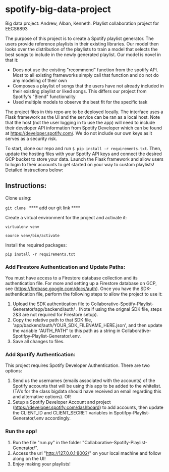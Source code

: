 # spotify-big-data-project
Big data project: Andrew, Alban, Kenneth. Playlist collaboration project for EECS6893

The purpose of this project is to create a Spotify playlist generator. The users provide reference playlists in their existing libraries. Our model then looks over the distribution of the playlists to train a model that selects the best songs to include in the newly generated playlist.
Our model is novel in that it:
- Does not use the existing "recommend" function from the spotify API. Most to all existing frameworks simply call that function and do not do any modeling of their own
- Composes a playlist of songs that the users have not already included in their existing playlist or liked songs. This differs our project from Spotify's "Blend" functionality
- Used multiple models to observe the best fit for the specific task

The project files in this repo are to be deployed locally. The interface uses a Flask framework as the UI and the service can be ran as a local host. Note that the host (not the user logging in to use the app) will need to include their developer API information from Spotify Developer which can be found at https://developer.spotify.com/. We do not include our own keys as it serves as a security risk.

To start, clone our repo and run ```$ pip install -r requirements.txt```. Then, update the hosting files with your Spotify API keys and connect the desired GCP bucket to store your data. Launch the Flask framework and allow users to login to their accounts to get started on your way to custom playlists! Detailed instructions below:

<!-- TABLE OF CONTENTS -->
<!-- ## Table of Contents

* [About](#about-the-project)
* [Built With](#built-with)

## About The Project

A Flask web app used to generate a Spotify playlist based on selected tracks and personal preferences.

### Built With
* [GCP] - computing
* [PySpark] - data processing
* [FIRESTORE] - datebase
* [Flask](https://flask.palletsprojects.com/en/1.1.x/) - backend
* [Bootstrap](https://getbootstrap.com) - frontend
* [JQuery](https://jquery.com) - frontend
* [Spotify API](https://developer.spotify.com/documentation/web-api/)
* [SKLEARN] - ML modeling snd output
* [CSS] for styling
* [HTML] veiw port rendering -->

## Instructions:
Clone using:

`git clone ` **** add our git link ****

Create a virtual environment for the project and activate it:

`virtualenv venv`

`source venv/bin/activate`

Install the required packages:

`pip install -r requirements.txt`


### Add Firestore Authentication and Update Paths:
You must have access to a Firestore database collection and its authentication file. For more and setting up a Firestore database on GCP, see (https://firebase.google.com/docs/auth). Once you have the SDK-authentication file, perform the following steps to allow the project to use it:
1. Upload the SDK authentication file to Collaborative-Spotify-Playlist-Generator/app/backend/auth/ . (Note if using the orignal SDK file, steps 2&3 are not required for Firestore setup).
2. Copy the relative path to that SDK file, 'app/backend/auth/YOUR_SDK_FILENAME_HERE.json', and then update the variable "AUTH_PATH" to this path as a string in Collaborative-Spotifpy-Playlist-Generator/.env.
3. Save all changes to files.

### Add Spotify Authentication:
This project requires Spotify Developer Authentication.
There are two options:
1. Send us the usernames (emails associated with the accounts) of the Spotify accounts that will be using this app to be added to the whitelist. (TA's for the class bigdata should have received an email regarding this and alternative options).
OR 
2. Setup a Spotify Developer Account and project (https://developer.spotify.com/dashboard) to add accounts, then update the CLIENT_ID and CLIENT_SECRET variables in Spotifpy-Playlist-Generator/.env accordingly.

### Run the app!
1. Run the file "run.py" in the folder "Collaborative-Spotify-Playlist-Generator/".
2. Access the url "http://127.0.0.1:8002/" on your local machine and follow along on the UI!
3. Enjoy making your playlists! 

